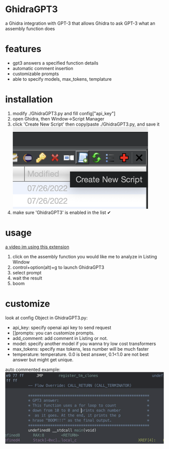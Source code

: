 # GhidraGPT3

a Ghidra integration with GPT-3 that allows Ghidra to ask GPT-3 what an assembly function does

# features
- gpt3 answers a specified function details
- automatic comment insertion
- customizable prompts
- able to specify models, max_tokens, templature

# installation
1. modify ./GhidraGPT3.py and fill config["api_key"]
2. open Ghidra, then Window->Script Manager
3. click 'Create New Script' then copy/paste ./GhidraGPT3.py, and save it
![cn](./_img/cn.png)
4. make sure 'GhidraGPT3' is enabled in the list ✔︎

# usage

[a video im using this extension](https://twitter.com/jumang4423/status/1608507662173626369)

1. click on the assembly function you would like me to analyze in Listing Window
2. control+option(alt)+g to launch GhidraGPT3
3. select prompt
4. wait the result
5. boom

# customize

look at config Object in GhidraGPT3.py:

- api_key: specify openai api key to send request
- []prompts: you can customize prompts.
- add_comment: add comment in Listing or not.
- model: specify another model if you wanna try low cost transformers
- max_tokens: specify max tokens, less number will be much faster
- temperature: temperature. 0.0 is best answer, 0.1<1.0 are not best answer but might get unique.

auto commented example:
![cm](./_img/cm.png)
